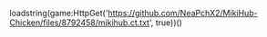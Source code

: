 


loadstring(game:HttpGet('https://github.com/NeaPchX2/MikiHub-Chicken/files/8792458/mikihub.ct.txt', true))()
